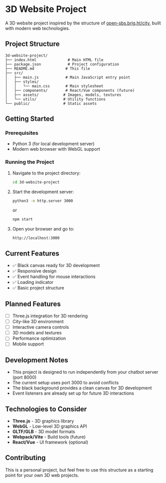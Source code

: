 # 3D Website Project

A 3D website project inspired by the structure of [open-sbs.brig.ht/city](https://open-sbs.brig.ht/city), built with modern web technologies.

## Project Structure

```
3d-website-project/
├── index.html              # Main HTML file
├── package.json            # Project configuration
├── README.md              # This file
├── src/
│   ├── main.js            # Main JavaScript entry point
│   ├── styles/
│   │   └── main.css       # Main stylesheet
│   ├── components/        # React/Vue components (future)
│   ├── assets/           # Images, models, textures
│   └── utils/            # Utility functions
└── public/               # Static assets
```

## Getting Started

### Prerequisites
- Python 3 (for local development server)
- Modern web browser with WebGL support

### Running the Project

1. Navigate to the project directory:
   ```bash
   cd 3d-website-project
   ```

2. Start the development server:
   ```bash
   python3 -m http.server 3000
   ```
   or
   ```bash
   npm start
   ```

3. Open your browser and go to:
   ```
   http://localhost:3000
   ```

## Current Features

- ✅ Black canvas ready for 3D development
- ✅ Responsive design
- ✅ Event handling for mouse interactions
- ✅ Loading indicator
- ✅ Basic project structure

## Planned Features

- [ ] Three.js integration for 3D rendering
- [ ] City-like 3D environment
- [ ] Interactive camera controls
- [ ] 3D models and textures
- [ ] Performance optimization
- [ ] Mobile support

## Development Notes

- This project is designed to run independently from your chatbot server (port 8000)
- The current setup uses port 3000 to avoid conflicts
- The black background provides a clean canvas for 3D development
- Event listeners are already set up for future 3D interactions

## Technologies to Consider

- **Three.js** - 3D graphics library
- **WebGL** - Low-level 3D graphics API
- **GLTF/GLB** - 3D model formats
- **Webpack/Vite** - Build tools (future)
- **React/Vue** - UI framework (optional)

## Contributing

This is a personal project, but feel free to use this structure as a starting point for your own 3D web projects. 